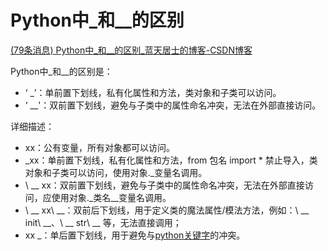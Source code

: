 # Python中\_和\_\_的区别

[(79条消息) Python中\_和\_\_的区别\_蓝天居士的博客-CSDN博客](https://blog.csdn.net/phmatthaus/article/details/124280901 "(79条消息) Python中_和__的区别_蓝天居士的博客-CSDN博客")&#x20;

Python中\_和\_\_的区别是：

-   ‘ \_’：单前置下划线，私有化属性和方法，类对象和子类可以访问。
-   ‘ \_\_'：双前置下划线，避免与子类中的属性命名冲突，无法在外部直接访问。

详细描述：

-   xx：公有变量，所有对象都可以访问。
-   \_xx：单前置下划线，私有化属性和方法，from 包名 import \* 禁止导入，类对象和子类可以访问，使用对象.\_变量名调用。
-   \ \_\_ xx：双前置下划线，避免与子类中的属性命名冲突，无法在外部直接访问，应使用对象.\_类名\_\_变量名调用。
-   \ \_\_ xx\ \_\_：双前后下划线，用于定义类的魔法属性/模法方法，例如：\ \_\_ init\ \_\_、\ \_\_ str\ \_\_ 等，无法直接调用；
-   xx \_：单后置下划线，用于避免与[python关键字](https://so.csdn.net/so/search?q=python%E5%85%B3%E9%94%AE%E5%AD%97\&spm=1001.2101.3001.7020 "python关键字")的冲突。
